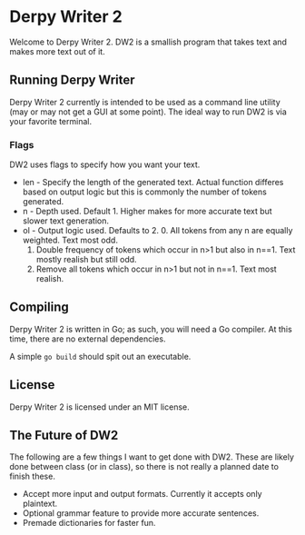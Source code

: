 
# Derpy Writer 2
Welcome to Derpy Writer 2. DW2 is a smallish program that takes text and makes more text out of it.

## Running Derpy Writer
Derpy Writer 2 currently is intended to be used as a command line utility (may or may not get a GUI at some point). The ideal way to run DW2 is via your favorite terminal.

### Flags
DW2 uses flags to specify how you want your text.

* len - Specify the length of the generated text. Actual function differes based on output logic but this is commonly the number of tokens generated.
* n - Depth used. Default 1. Higher makes for more accurate text but slower text generation.
* ol - Output logic used. Defaults to 2.
	0. All tokens from any n are equally weighted. Text most odd. 
	1. Double frequency of tokens which occur in n>1 but also in n==1. Text mostly realish but still odd.
	2. Remove all tokens which occur in n>1 but not in n==1. Text most realish.

## Compiling
Derpy Writer 2 is written in Go; as such, you will need a Go compiler. At this time, there are no external dependencies.

A simple `go build` should spit out an executable.

## License
Derpy Writer 2 is licensed under an MIT license.

## The Future of DW2
The following are a few things I want to get done with DW2. These are likely done between class (or in class), so there is not really a planned date to finish these.

* Accept more input and output formats. Currently it accepts only plaintext.
* Optional grammar feature to provide more accurate sentences.
* Premade dictionaries for faster fun.

